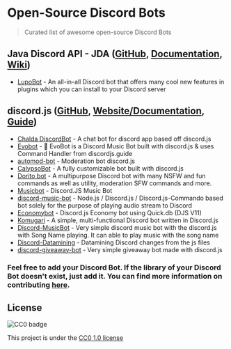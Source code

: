# Open-Source Discord Bots

> Curated list of awesome open-source Discord Bots

## Java Discord API - JDA ([GitHub](https://github.com/DV8FromTheWorld/JDA), [Documentation](https://ci.dv8tion.net/job/JDA/javadoc/index.html), [Wiki](https://github.com/DV8FromTheWorld/JDA/wiki))

* [LupoBot](https://github.com/LupoBot/LupoBot) - An all-in-all Discord bot that offers many cool new features in plugins which you can install to your Discord server


## discord.js ([GitHub](https://github.com/discordjs/discord.js), [Website/Documentation](https://discord.js.org/#/), [Guide](https://discordjs.guide/))

* [Chalda DiscordBot](https://github.com/chalda/DiscordBot) - A chat bot for discord app based off discord.js
* [Evobot](https://github.com/eritislami/evobot) - 🤖 EvoBot is a Discord Music Bot built with discord.js & uses Command Handler from discordjs.guide
* [automod-bot](https://github.com/Khanmanan/automod-bot) - Moderation bot discord.js
* [CalypsoBot](https://github.com/sabattle/CalypsoBot) - A fully customizable bot built with discord.js
* [Dorito bot](https://github.com/Aaronidk/Dorito-bot-discord.js) - A multipurpose Discord bot with many NSFW and fun commands as well as utility, moderation SFW commands and more.
* [Musicbot](https://github.com/developerCodex/musicbot) - Discord.JS Music Bot
* [discord-music-bot](https://github.com/mindaugaskasp/discord-music-bot) - Node.js / Discord.js / Discord.js-Commando based bot solely for the purpose of playing audio stream to Discord 
* [Economybot](https://github.com/chxlls/economybot) - Discord.js Economy bot using Quick.db (DJS V11)
* [Komugari](https://github.com/Mitorisia/Komugari) - A simple, multi-functional Discord bot written in Discord.js
* [Discord-MusicBot](https://github.com/SudhanPlayz/Discord-MusicBot) - Very simple discord music bot with the discord.js with Song Name playing. It can able to play music with the song name 
* [Discord-Datamining](https://github.com/Discord-Datamining/Discord-Datamining) - Datamining Discord changes from the js files
* [discord-giveaway-bot](https://github.com/fekt/discord-giveaway-bot) - Very simple giveaway bot made with discord.js

<!-- ## Discord.Net ([Github](https://github.com/RogueException/Discord.Net))
 -->

### Feel free to add your Discord Bot. If the library of your Discord Bot doesn't exist, just add it. You can find more information on contributing [here](https://github.com/gillesheinesch/opensource-discordbots/blob/master/CONTRIBUTING.md).

## License

![CC0 badge](https://upload.wikimedia.org/wikipedia/commons/f/f9/CC-Zero-badge.svg)

This project is under the [CC0 1.0 license](https://creativecommons.org/publicdomain/zero/1.0/)

